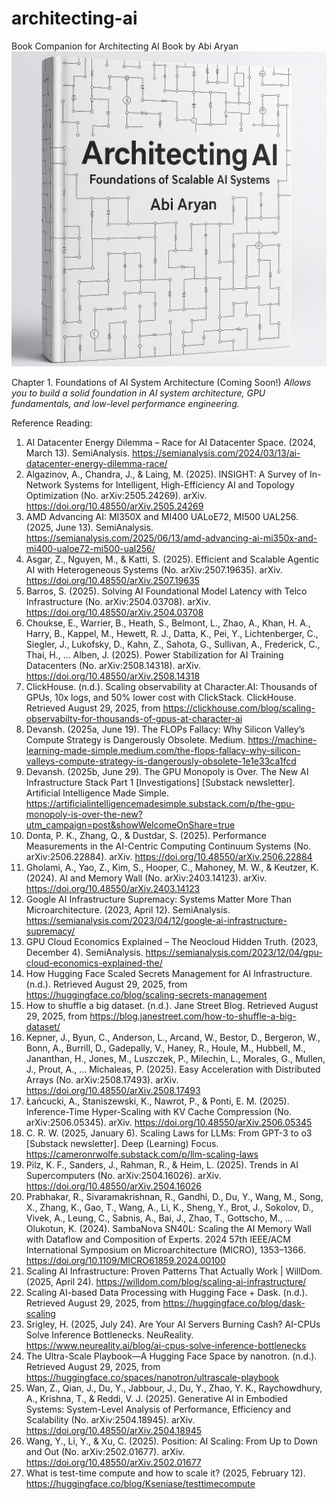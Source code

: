 # architecting-ai
Book Companion for Architecting AI Book by Abi Aryan
![Architecting AI](assets/cover.png)

Chapter 1. Foundations of AI System Architecture (Coming Soon!)
*Allows you to build a solid foundation in AI system architecture, GPU fundamentals, and low-level performance engineering.*

Reference Reading:
1. AI Datacenter Energy Dilemma – Race for AI Datacenter Space. (2024, March 13). SemiAnalysis. https://semianalysis.com/2024/03/13/ai-datacenter-energy-dilemma-race/
2. Algazinov, A., Chandra, J., & Laing, M. (2025). INSIGHT: A Survey of In-Network Systems for Intelligent, High-Efficiency AI and Topology Optimization (No. arXiv:2505.24269). arXiv. https://doi.org/10.48550/arXiv.2505.24269
3. AMD Advancing AI: MI350X and MI400 UALoE72, MI500 UAL256. (2025, June 13). SemiAnalysis. https://semianalysis.com/2025/06/13/amd-advancing-ai-mi350x-and-mi400-ualoe72-mi500-ual256/
4. Asgar, Z., Nguyen, M., & Katti, S. (2025). Efficient and Scalable Agentic AI with Heterogeneous Systems (No. arXiv:2507.19635). arXiv. https://doi.org/10.48550/arXiv.2507.19635
5. Barros, S. (2025). Solving AI Foundational Model Latency with Telco Infrastructure (No. arXiv:2504.03708). arXiv. https://doi.org/10.48550/arXiv.2504.03708
6. Choukse, E., Warrier, B., Heath, S., Belmont, L., Zhao, A., Khan, H. A., Harry, B., Kappel, M., Hewett, R. J., Datta, K., Pei, Y., Lichtenberger, C., Siegler, J., Lukofsky, D., Kahn, Z., Sahota, G., Sullivan, A., Frederick, C., Thai, H., … Alben, J. (2025). Power Stabilization for AI Training Datacenters (No. arXiv:2508.14318). arXiv. https://doi.org/10.48550/arXiv.2508.14318
7. ClickHouse. (n.d.). Scaling observability at Character.AI: Thousands of GPUs, 10x logs, and 50% lower cost with ClickStack. ClickHouse. Retrieved August 29, 2025, from https://clickhouse.com/blog/scaling-observabilty-for-thousands-of-gpus-at-character-ai
8. Devansh. (2025a, June 19). The FLOPs Fallacy: Why Silicon Valley’s Compute Strategy is Dangerously Obsolete. Medium. https://machine-learning-made-simple.medium.com/the-flops-fallacy-why-silicon-valleys-compute-strategy-is-dangerously-obsolete-1e1e33ca1fcd
9. Devansh. (2025b, June 29). The GPU Monopoly is Over. The New AI Infrastructure Stack Part 1 [Investigations] [Substack newsletter]. Artificial Intelligence Made Simple. https://artificialintelligencemadesimple.substack.com/p/the-gpu-monopoly-is-over-the-new?utm_campaign=post&showWelcomeOnShare=true
10. Donta, P. K., Zhang, Q., & Dustdar, S. (2025). Performance Measurements in the AI-Centric Computing Continuum Systems (No. arXiv:2506.22884). arXiv. https://doi.org/10.48550/arXiv.2506.22884
11. Gholami, A., Yao, Z., Kim, S., Hooper, C., Mahoney, M. W., & Keutzer, K. (2024). AI and Memory Wall (No. arXiv:2403.14123). arXiv. https://doi.org/10.48550/arXiv.2403.14123
12. Google AI Infrastructure Supremacy: Systems Matter More Than Microarchitecture. (2023, April 12). SemiAnalysis. https://semianalysis.com/2023/04/12/google-ai-infrastructure-supremacy/
13. GPU Cloud Economics Explained – The Neocloud Hidden Truth. (2023, December 4). SemiAnalysis. https://semianalysis.com/2023/12/04/gpu-cloud-economics-explained-the/
14. How Hugging Face Scaled Secrets Management for AI Infrastructure. (n.d.). Retrieved August 29, 2025, from https://huggingface.co/blog/scaling-secrets-management
15. How to shuffle a big dataset. (n.d.). Jane Street Blog. Retrieved August 29, 2025, from https://blog.janestreet.com/how-to-shuffle-a-big-dataset/
16. Kepner, J., Byun, C., Anderson, L., Arcand, W., Bestor, D., Bergeron, W., Bonn, A., Burrill, D., Gadepally, V., Haney, R., Houle, M., Hubbell, M., Jananthan, H., Jones, M., Luszczek, P., Milechin, L., Morales, G., Mullen, J., Prout, A., … Michaleas, P. (2025). Easy Acceleration with Distributed Arrays (No. arXiv:2508.17493). arXiv. https://doi.org/10.48550/arXiv.2508.17493
17. Łańcucki, A., Staniszewski, K., Nawrot, P., & Ponti, E. M. (2025). Inference-Time Hyper-Scaling with KV Cache Compression (No. arXiv:2506.05345). arXiv. https://doi.org/10.48550/arXiv.2506.05345
18. C. R. W. (2025, January 6). Scaling Laws for LLMs: From GPT-3 to o3 [Substack newsletter]. Deep (Learning) Focus. https://cameronrwolfe.substack.com/p/llm-scaling-laws
19. Pilz, K. F., Sanders, J., Rahman, R., & Heim, L. (2025). Trends in AI Supercomputers (No. arXiv:2504.16026). arXiv. https://doi.org/10.48550/arXiv.2504.16026
20. Prabhakar, R., Sivaramakrishnan, R., Gandhi, D., Du, Y., Wang, M., Song, X., Zhang, K., Gao, T., Wang, A., Li, K., Sheng, Y., Brot, J., Sokolov, D., Vivek, A., Leung, C., Sabnis, A., Bai, J., Zhao, T., Gottscho, M., … Olukotun, K. (2024). SambaNova SN40L: Scaling the AI Memory Wall with Dataflow and Composition of Experts. 2024 57th IEEE/ACM International Symposium on Microarchitecture (MICRO), 1353–1366. https://doi.org/10.1109/MICRO61859.2024.00100
21. Scaling AI Infrastructure: Proven Patterns That Actually Work | WillDom. (2025, April 24). https://willdom.com/blog/scaling-ai-infrastructure/
22. Scaling AI-based Data Processing with Hugging Face + Dask. (n.d.). Retrieved August 29, 2025, from https://huggingface.co/blog/dask-scaling
23. Srigley, H. (2025, July 24). Are Your AI Servers Burning Cash? AI-CPUs Solve Inference Bottlenecks. NeuReality. https://www.neureality.ai/blog/ai-cpus-solve-inference-bottlenecks
24. The Ultra-Scale Playbook—A Hugging Face Space by nanotron. (n.d.). Retrieved August 29, 2025, from https://huggingface.co/spaces/nanotron/ultrascale-playbook
25. Wan, Z., Qian, J., Du, Y., Jabbour, J., Du, Y., Zhao, Y. K., Raychowdhury, A., Krishna, T., & Reddi, V. J. (2025). Generative AI in Embodied Systems: System-Level Analysis of Performance, Efficiency and Scalability (No. arXiv:2504.18945). arXiv. https://doi.org/10.48550/arXiv.2504.18945
26. Wang, Y., Li, Y., & Xu, C. (2025). Position: AI Scaling: From Up to Down and Out (No. arXiv:2502.01677). arXiv. https://doi.org/10.48550/arXiv.2502.01677
27. What is test-time compute and how to scale it? (2025, February 12). https://huggingface.co/blog/Kseniase/testtimecompute
